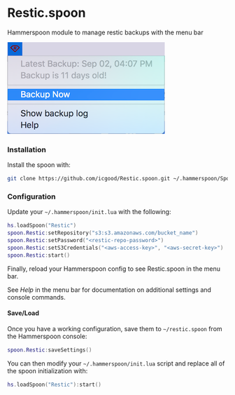 # Restic.spoon
Hammerspoon module to manage restic backups with the menu bar

![Screenshot](screenshot.png)

### Installation
Install the spoon with:

```bash
git clone https://github.com/icgood/Restic.spoon.git ~/.hammerspoon/Spoons/Restic.spoon
```

### Configuration

Update your `~/.hammerspoon/init.lua` with the following:

```lua
hs.loadSpoon("Restic")
spoon.Restic:setRepository("s3:s3.amazonaws.com/bucket_name")
spoon.Restic:setPassword("<restic-repo-password>")
spoon.Restic:setS3Credentials("<aws-access-key>", "<aws-secret-key>")
spoon.Restic:start()
```

Finally, reload your Hammerspoon config to see Restic.spoon in the menu bar.

See _Help_ in the menu bar for documentation on additional settings and console
commands.

#### Save/Load

Once you have a working configuration, save them to `~/restic.spoon` from the
Hammerspoon console:

```lua
spoon.Restic:saveSettings()
```

You can then modify your `~/.hammerspoon/init.lua` script and replace all of
the spoon initialization with:

```lua
hs.loadSpoon("Restic"):start()
```

